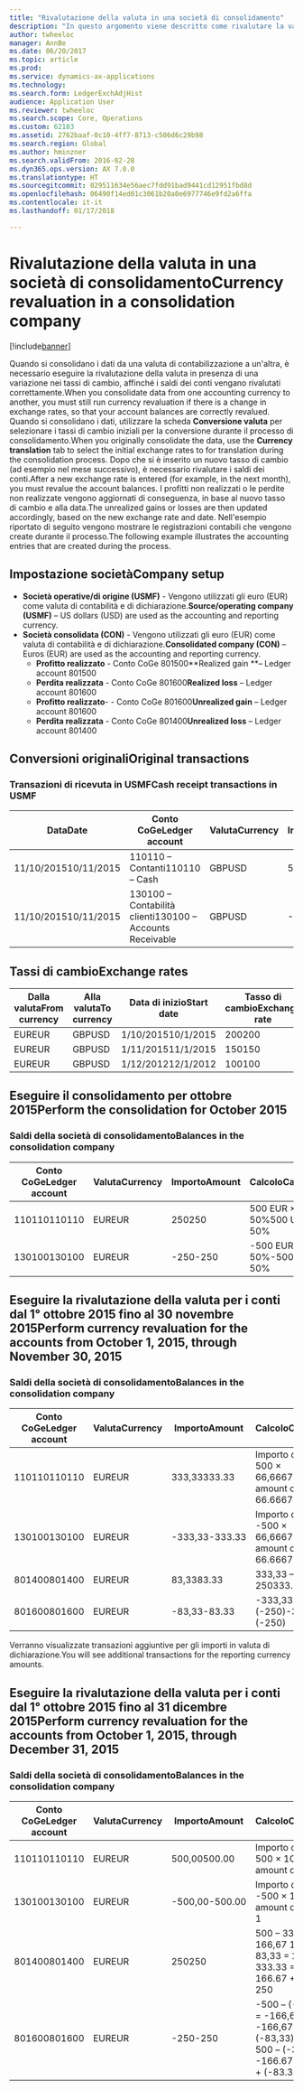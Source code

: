 ```yaml
---
title: "Rivalutazione della valuta in una società di consolidamento"
description: "In questo argomento viene descritto come rivalutare la valuta in una società di consolidamento."
author: twheeloc
manager: AnnBe
ms.date: 06/20/2017
ms.topic: article
ms.prod: 
ms.service: dynamics-ax-applications
ms.technology: 
ms.search.form: LedgerExchAdjHist
audience: Application User
ms.reviewer: twheeloc
ms.search.scope: Core, Operations
ms.custom: 62183
ms.assetid: 2762baaf-0c10-4ff7-8713-c506d6c29b98
ms.search.region: Global
ms.author: hminzner
ms.search.validFrom: 2016-02-28
ms.dyn365.ops.version: AX 7.0.0
ms.translationtype: HT
ms.sourcegitcommit: 029511634e56aec7fdd91bad9441cd12951fbd8d
ms.openlocfilehash: 06490f14ed01c3061b20a0e6977746e9fd2a6ffa
ms.contentlocale: it-it
ms.lasthandoff: 01/17/2018

---
```


# <a name="currency-revaluation-in-a-consolidation-company"></a><span data-ttu-id="c6c64-103">Rivalutazione della valuta in una società di consolidamento</span><span class="sxs-lookup"><span data-stu-id="c6c64-103">Currency revaluation in a consolidation company</span></span>

[!include[banner](../includes/banner.md)]




<span data-ttu-id="c6c64-104">Quando si consolidano i dati da una valuta di contabilizzazione a un'altra, è necessario eseguire la rivalutazione della valuta in presenza di una variazione nei tassi di cambio, affinché i saldi dei conti vengano rivalutati correttamente.</span><span class="sxs-lookup"><span data-stu-id="c6c64-104">When you consolidate data from one accounting currency to another, you must still run currency revaluation if there is a change in exchange rates, so that your account balances  are correctly revalued.</span></span> <span data-ttu-id="c6c64-105">Quando si consolidano i dati, utilizzare la scheda **Conversione valuta** per selezionare i tassi di cambio iniziali per la conversione durante il processo di consolidamento.</span><span class="sxs-lookup"><span data-stu-id="c6c64-105">When you originally consolidate the data, use the **Currency translation** tab to select the initial exchange rates to for translation during the consolidation process.</span></span> <span data-ttu-id="c6c64-106">Dopo che si è inserito un nuovo tasso di cambio (ad esempio nel mese successivo), è necessario rivalutare i saldi dei conti.</span><span class="sxs-lookup"><span data-stu-id="c6c64-106">After a new exchange rate is entered (for example, in the next month), you must revalue the account balances.</span></span> <span data-ttu-id="c6c64-107">I profitti non realizzati o le perdite non realizzate vengono aggiornati di conseguenza, in base al nuovo tasso di cambio e alla data.</span><span class="sxs-lookup"><span data-stu-id="c6c64-107">The unrealized gains or losses are then updated accordingly, based on the new exchange rate and date.</span></span> <span data-ttu-id="c6c64-108">Nell'esempio riportato di seguito vengono mostrare le registrazioni contabili che vengono create durante il processo.</span><span class="sxs-lookup"><span data-stu-id="c6c64-108">The following example illustrates the accounting entries that are created during the process.</span></span>

## <a name="company-setup"></a><span data-ttu-id="c6c64-109">Impostazione società</span><span class="sxs-lookup"><span data-stu-id="c6c64-109">Company setup</span></span>
-   <span data-ttu-id="c6c64-110">**Società operative/di origine (USMF)** - Vengono utilizzati gli euro (EUR) come valuta di contabilità e di dichiarazione.</span><span class="sxs-lookup"><span data-stu-id="c6c64-110">**Source/operating company (USMF)** – US dollars (USD) are used as the accounting and reporting currency.</span></span>
-   <span data-ttu-id="c6c64-111">**Società consolidata (CON)** - Vengono utilizzati gli euro (EUR) come valuta di contabilità e di dichiarazione.</span><span class="sxs-lookup"><span data-stu-id="c6c64-111">**Consolidated company (CON)** – Euros (EUR) are used as the accounting and reporting currency.</span></span>
    -   <span data-ttu-id="c6c64-112">**Profitto realizzato** - Conto CoGe 801500</span><span class="sxs-lookup"><span data-stu-id="c6c64-112">**Realized gain **– Ledger account 801500</span></span>
    -   <span data-ttu-id="c6c64-113">**Perdita realizzata** - Conto CoGe 801600</span><span class="sxs-lookup"><span data-stu-id="c6c64-113">**Realized loss** – Ledger account 801600</span></span>
    -   <span data-ttu-id="c6c64-114">**Profitto realizzato**- - Conto CoGe 801600</span><span class="sxs-lookup"><span data-stu-id="c6c64-114">**Unrealized gain** – Ledger account 801600</span></span>
    -   <span data-ttu-id="c6c64-115">**Perdita realizzata** - Conto CoGe 801400</span><span class="sxs-lookup"><span data-stu-id="c6c64-115">**Unrealized loss** – Ledger account 801400</span></span>

## <a name="original-transactions"></a><span data-ttu-id="c6c64-116">Conversioni originali</span><span class="sxs-lookup"><span data-stu-id="c6c64-116">Original transactions</span></span>
### <a name="cash-receipt-transactions-in-usmf"></a><span data-ttu-id="c6c64-117">Transazioni di ricevuta in USMF</span><span class="sxs-lookup"><span data-stu-id="c6c64-117">Cash receipt transactions in USMF</span></span>

| <span data-ttu-id="c6c64-118">Data</span><span class="sxs-lookup"><span data-stu-id="c6c64-118">Date</span></span>       | <span data-ttu-id="c6c64-119">Conto CoGe</span><span class="sxs-lookup"><span data-stu-id="c6c64-119">Ledger account</span></span>               | <span data-ttu-id="c6c64-120">Valuta</span><span class="sxs-lookup"><span data-stu-id="c6c64-120">Currency</span></span> | <span data-ttu-id="c6c64-121">Importo</span><span class="sxs-lookup"><span data-stu-id="c6c64-121">Amount</span></span> |
|------------|------------------------------|----------|--------|
| <span data-ttu-id="c6c64-122">11/10/2015</span><span class="sxs-lookup"><span data-stu-id="c6c64-122">10/11/2015</span></span> | <span data-ttu-id="c6c64-123">110110 – Contanti</span><span class="sxs-lookup"><span data-stu-id="c6c64-123">110110 – Cash</span></span>                | <span data-ttu-id="c6c64-124">GBP</span><span class="sxs-lookup"><span data-stu-id="c6c64-124">USD</span></span>      | <span data-ttu-id="c6c64-125">500</span><span class="sxs-lookup"><span data-stu-id="c6c64-125">500</span></span>    |
| <span data-ttu-id="c6c64-126">11/10/2015</span><span class="sxs-lookup"><span data-stu-id="c6c64-126">10/11/2015</span></span> | <span data-ttu-id="c6c64-127">130100 – Contabilità clienti</span><span class="sxs-lookup"><span data-stu-id="c6c64-127">130100 – Accounts Receivable</span></span> | <span data-ttu-id="c6c64-128">GBP</span><span class="sxs-lookup"><span data-stu-id="c6c64-128">USD</span></span>      | <span data-ttu-id="c6c64-129">-500</span><span class="sxs-lookup"><span data-stu-id="c6c64-129">-500</span></span>   |

## <a name="exchange-rates"></a><span data-ttu-id="c6c64-130">Tassi di cambio</span><span class="sxs-lookup"><span data-stu-id="c6c64-130">Exchange rates</span></span>
| <span data-ttu-id="c6c64-131">Dalla valuta</span><span class="sxs-lookup"><span data-stu-id="c6c64-131">From currency</span></span> | <span data-ttu-id="c6c64-132">Alla valuta</span><span class="sxs-lookup"><span data-stu-id="c6c64-132">To currency</span></span> | <span data-ttu-id="c6c64-133">Data di inizio</span><span class="sxs-lookup"><span data-stu-id="c6c64-133">Start date</span></span> | <span data-ttu-id="c6c64-134">Tasso di cambio</span><span class="sxs-lookup"><span data-stu-id="c6c64-134">Exchange rate</span></span> |
|---------------|-------------|------------|---------------|
| <span data-ttu-id="c6c64-135">EUR</span><span class="sxs-lookup"><span data-stu-id="c6c64-135">EUR</span></span>           | <span data-ttu-id="c6c64-136">GBP</span><span class="sxs-lookup"><span data-stu-id="c6c64-136">USD</span></span>         | <span data-ttu-id="c6c64-137">1/10/2015</span><span class="sxs-lookup"><span data-stu-id="c6c64-137">10/1/2015</span></span>  | <span data-ttu-id="c6c64-138">200</span><span class="sxs-lookup"><span data-stu-id="c6c64-138">200</span></span>           |
| <span data-ttu-id="c6c64-139">EUR</span><span class="sxs-lookup"><span data-stu-id="c6c64-139">EUR</span></span>           | <span data-ttu-id="c6c64-140">GBP</span><span class="sxs-lookup"><span data-stu-id="c6c64-140">USD</span></span>         | <span data-ttu-id="c6c64-141">1/11/2015</span><span class="sxs-lookup"><span data-stu-id="c6c64-141">11/1/2015</span></span>  | <span data-ttu-id="c6c64-142">150</span><span class="sxs-lookup"><span data-stu-id="c6c64-142">150</span></span>           |
| <span data-ttu-id="c6c64-143">EUR</span><span class="sxs-lookup"><span data-stu-id="c6c64-143">EUR</span></span>           | <span data-ttu-id="c6c64-144">GBP</span><span class="sxs-lookup"><span data-stu-id="c6c64-144">USD</span></span>         | <span data-ttu-id="c6c64-145">1/12/2012</span><span class="sxs-lookup"><span data-stu-id="c6c64-145">12/1/2012</span></span>  | <span data-ttu-id="c6c64-146">100</span><span class="sxs-lookup"><span data-stu-id="c6c64-146">100</span></span>           |

## <a name="perform-the-consolidation-for-october-2015"></a><span data-ttu-id="c6c64-147">Eseguire il consolidamento per ottobre 2015</span><span class="sxs-lookup"><span data-stu-id="c6c64-147">Perform the consolidation for October 2015</span></span>
### <a name="balances-in-the-consolidation-company"></a><span data-ttu-id="c6c64-148">Saldi della società di consolidamento</span><span class="sxs-lookup"><span data-stu-id="c6c64-148">Balances in the consolidation company</span></span>

| <span data-ttu-id="c6c64-149">Conto CoGe</span><span class="sxs-lookup"><span data-stu-id="c6c64-149">Ledger account</span></span> | <span data-ttu-id="c6c64-150">Valuta</span><span class="sxs-lookup"><span data-stu-id="c6c64-150">Currency</span></span> | <span data-ttu-id="c6c64-151">Importo</span><span class="sxs-lookup"><span data-stu-id="c6c64-151">Amount</span></span> | <span data-ttu-id="c6c64-152">Calcolo</span><span class="sxs-lookup"><span data-stu-id="c6c64-152">Calculation</span></span>    |
|----------------|----------|--------|----------------|
| <span data-ttu-id="c6c64-153">110110</span><span class="sxs-lookup"><span data-stu-id="c6c64-153">110110</span></span>         | <span data-ttu-id="c6c64-154">EUR</span><span class="sxs-lookup"><span data-stu-id="c6c64-154">EUR</span></span>      | <span data-ttu-id="c6c64-155">250</span><span class="sxs-lookup"><span data-stu-id="c6c64-155">250</span></span>    | <span data-ttu-id="c6c64-156">500 EUR × 50%</span><span class="sxs-lookup"><span data-stu-id="c6c64-156">500 USD × 50%</span></span>  |
| <span data-ttu-id="c6c64-157">130100</span><span class="sxs-lookup"><span data-stu-id="c6c64-157">130100</span></span>         | <span data-ttu-id="c6c64-158">EUR</span><span class="sxs-lookup"><span data-stu-id="c6c64-158">EUR</span></span>      | <span data-ttu-id="c6c64-159">-250</span><span class="sxs-lookup"><span data-stu-id="c6c64-159">-250</span></span>   | <span data-ttu-id="c6c64-160">-500 EUR × 50%</span><span class="sxs-lookup"><span data-stu-id="c6c64-160">-500 USD × 50%</span></span> |

## <a name="perform-currency-revaluation-for-the-accounts-from-october-1-2015-through-november-30-2015"></a><span data-ttu-id="c6c64-161">Eseguire la rivalutazione della valuta per i conti dal 1° ottobre 2015 fino al 30 novembre 2015</span><span class="sxs-lookup"><span data-stu-id="c6c64-161">Perform currency revaluation for the accounts from October 1, 2015, through November 30, 2015</span></span>
### <a name="balances-in-the-consolidation-company"></a><span data-ttu-id="c6c64-162">Saldi della società di consolidamento</span><span class="sxs-lookup"><span data-stu-id="c6c64-162">Balances in the consolidation company</span></span>

| <span data-ttu-id="c6c64-163">Conto CoGe</span><span class="sxs-lookup"><span data-stu-id="c6c64-163">Ledger account</span></span> | <span data-ttu-id="c6c64-164">Valuta</span><span class="sxs-lookup"><span data-stu-id="c6c64-164">Currency</span></span> | <span data-ttu-id="c6c64-165">Importo</span><span class="sxs-lookup"><span data-stu-id="c6c64-165">Amount</span></span>  | <span data-ttu-id="c6c64-166">Calcolo</span><span class="sxs-lookup"><span data-stu-id="c6c64-166">Calculation</span></span>                        |
|----------------|----------|---------|------------------------------------|
| <span data-ttu-id="c6c64-167">110110</span><span class="sxs-lookup"><span data-stu-id="c6c64-167">110110</span></span>         | <span data-ttu-id="c6c64-168">EUR</span><span class="sxs-lookup"><span data-stu-id="c6c64-168">EUR</span></span>      | <span data-ttu-id="c6c64-169">333,33</span><span class="sxs-lookup"><span data-stu-id="c6c64-169">333.33</span></span>  | <span data-ttu-id="c6c64-170">Importo originale di 500 × 66,6667%</span><span class="sxs-lookup"><span data-stu-id="c6c64-170">Original amount of 500 × 66.6667%</span></span>  |
| <span data-ttu-id="c6c64-171">130100</span><span class="sxs-lookup"><span data-stu-id="c6c64-171">130100</span></span>         | <span data-ttu-id="c6c64-172">EUR</span><span class="sxs-lookup"><span data-stu-id="c6c64-172">EUR</span></span>      | <span data-ttu-id="c6c64-173">-333,33</span><span class="sxs-lookup"><span data-stu-id="c6c64-173">-333.33</span></span> | <span data-ttu-id="c6c64-174">Importo originale di -500 × 66,6667%</span><span class="sxs-lookup"><span data-stu-id="c6c64-174">Original amount of -500 × 66.6667%</span></span> |
| <span data-ttu-id="c6c64-175">801400</span><span class="sxs-lookup"><span data-stu-id="c6c64-175">801400</span></span>         | <span data-ttu-id="c6c64-176">EUR</span><span class="sxs-lookup"><span data-stu-id="c6c64-176">EUR</span></span>      | <span data-ttu-id="c6c64-177">83,33</span><span class="sxs-lookup"><span data-stu-id="c6c64-177">83.33</span></span>   | <span data-ttu-id="c6c64-178">333,33 – 250</span><span class="sxs-lookup"><span data-stu-id="c6c64-178">333.33 – 250</span></span>                       |
| <span data-ttu-id="c6c64-179">801600</span><span class="sxs-lookup"><span data-stu-id="c6c64-179">801600</span></span>         | <span data-ttu-id="c6c64-180">EUR</span><span class="sxs-lookup"><span data-stu-id="c6c64-180">EUR</span></span>      | <span data-ttu-id="c6c64-181">-83,33</span><span class="sxs-lookup"><span data-stu-id="c6c64-181">-83.33</span></span>  | <span data-ttu-id="c6c64-182">-333,33 – (-250)</span><span class="sxs-lookup"><span data-stu-id="c6c64-182">-333.33 – (-250)</span></span>                   |

<span data-ttu-id="c6c64-183">Verranno visualizzate transazioni aggiuntive per gli importi in valuta di dichiarazione.</span><span class="sxs-lookup"><span data-stu-id="c6c64-183">You will see additional transactions for the reporting currency amounts.</span></span>

## <a name="perform-currency-revaluation-for-the-accounts-from-october-1-2015-through-december-31-2015"></a><span data-ttu-id="c6c64-184">Eseguire la rivalutazione della valuta per i conti dal 1° ottobre 2015 fino al 31 dicembre 2015</span><span class="sxs-lookup"><span data-stu-id="c6c64-184">Perform currency revaluation for the accounts from October 1, 2015, through December 31, 2015</span></span>
### <a name="balances-in-the-consolidation-company"></a><span data-ttu-id="c6c64-185">Saldi della società di consolidamento</span><span class="sxs-lookup"><span data-stu-id="c6c64-185">Balances in the consolidation company</span></span>

| <span data-ttu-id="c6c64-186">Conto CoGe</span><span class="sxs-lookup"><span data-stu-id="c6c64-186">Ledger account</span></span> | <span data-ttu-id="c6c64-187">Valuta</span><span class="sxs-lookup"><span data-stu-id="c6c64-187">Currency</span></span> | <span data-ttu-id="c6c64-188">Importo</span><span class="sxs-lookup"><span data-stu-id="c6c64-188">Amount</span></span>  | <span data-ttu-id="c6c64-189">Calcolo</span><span class="sxs-lookup"><span data-stu-id="c6c64-189">Calculation</span></span>                                          |
|----------------|----------|---------|------------------------------------------------------|
| <span data-ttu-id="c6c64-190">110110</span><span class="sxs-lookup"><span data-stu-id="c6c64-190">110110</span></span>         | <span data-ttu-id="c6c64-191">EUR</span><span class="sxs-lookup"><span data-stu-id="c6c64-191">EUR</span></span>      | <span data-ttu-id="c6c64-192">500,00</span><span class="sxs-lookup"><span data-stu-id="c6c64-192">500.00</span></span>  | <span data-ttu-id="c6c64-193">Importo originale di 500 × 1</span><span class="sxs-lookup"><span data-stu-id="c6c64-193">Original amount of 500 × 1</span></span>                           |
| <span data-ttu-id="c6c64-194">130100</span><span class="sxs-lookup"><span data-stu-id="c6c64-194">130100</span></span>         | <span data-ttu-id="c6c64-195">EUR</span><span class="sxs-lookup"><span data-stu-id="c6c64-195">EUR</span></span>      | <span data-ttu-id="c6c64-196">-500,00</span><span class="sxs-lookup"><span data-stu-id="c6c64-196">-500.00</span></span> | <span data-ttu-id="c6c64-197">Importo originale di -500 × 1</span><span class="sxs-lookup"><span data-stu-id="c6c64-197">Original amount of -500 × 1</span></span>                          |
| <span data-ttu-id="c6c64-198">801400</span><span class="sxs-lookup"><span data-stu-id="c6c64-198">801400</span></span>         | <span data-ttu-id="c6c64-199">EUR</span><span class="sxs-lookup"><span data-stu-id="c6c64-199">EUR</span></span>      | <span data-ttu-id="c6c64-200">250</span><span class="sxs-lookup"><span data-stu-id="c6c64-200">250</span></span>     | <span data-ttu-id="c6c64-201">500 – 333.33 = 166,67 166,67 + 83,33 = 250</span><span class="sxs-lookup"><span data-stu-id="c6c64-201">500 – 333.33 = 166.67 166.67 + 83.33 = 250</span></span>           |
| <span data-ttu-id="c6c64-202">801600</span><span class="sxs-lookup"><span data-stu-id="c6c64-202">801600</span></span>         | <span data-ttu-id="c6c64-203">EUR</span><span class="sxs-lookup"><span data-stu-id="c6c64-203">EUR</span></span>      | <span data-ttu-id="c6c64-204">-250</span><span class="sxs-lookup"><span data-stu-id="c6c64-204">-250</span></span>    | <span data-ttu-id="c6c64-205">-500 – (-333,33) = -166,67 -166,67 + (-83,33) = -250</span><span class="sxs-lookup"><span data-stu-id="c6c64-205">-500 – (-333.33) = -166.67 -166.67 + (-83.33) = -250</span></span> |






